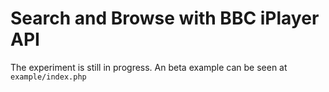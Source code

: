 <h1>Search and Browse with BBC iPlayer API</h1>

<p>The experiment is still in progress. An beta example can be seen at <code>example/index.php</code></p>
